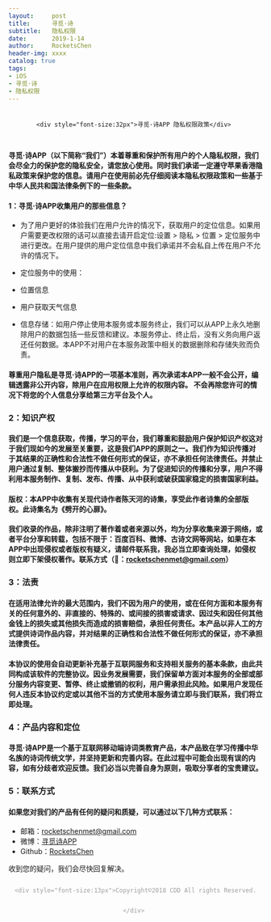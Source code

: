 ```yaml
---
layout:     post
title:      寻觅·诗
subtitle:   隐私权限
date:       2019-1-14
author:     RocketsChen
header-img: xxxx
catalog: true
tags:
- iOS
- 寻觅·诗
- 隐私权限
---
```


<div style="height: 60px; text-align: center; line-height: 60px ;color:#00000">

    <div style="font-size:32px">寻觅·诗APP 隐私权限政策</div> 
    
    
</div>


#### 寻觅·诗APP（以下简称“我们”）本着尊重和保护所有用户的个人隐私权限，我们会尽全力的保护您的隐私安全，请您放心使用。同时我们承诺一定遵守苹果香港隐私政策来保护您的信息。请用户在使用前必先仔细阅读本隐私权限政策和一些基于中华人民共和国法律条例下的一些条款。


#### 1：寻觅·诗APP收集用户的那些信息？

* 为了用户更好的体验我们在用户允许的情况下，获取用户的定位信息。如果用户需要更改权限的话可以直接去请开启定位:设置 > 隐私 > 位置 > 定位服务中进行更改。在用户提供的用户定位信息中我们承诺并不会私自上传在用户不允许的情况下。
* 定位服务中的使用：
 * 位置信息
 * 用户获取天气信息

* 信息存储：如用户停止使用本服务或本服务终止，我们可以从APP上永久地删除用户的数据包括一些反馈和建议。本服务停止、终止后，没有义务向用户返还任何数据。本APP不对用户在本服务政策中相关的数据删除和存储失败而负责。
 
#### 尊重用户隐私是寻觅·诗APP的一项基本准则，再次承诺本APP一般不会公开，编辑透露非公开内容，除用户在应用权限上允许的权限内容。 不会再除您许可的情况下将您的个人信息分享给第三方平台及个人。
 
### 2：知识产权

#### 我们是一个信息获取，传播，学习的平台，我们尊重和鼓励用户保护知识产权这对于我们现如今的发展至关重要，这是我们APP的原则之一。我们作为知识传播对于其结果的正确性和合法性不做任何形式的保证，亦不承担任何法律责任。并禁止用户通过复制、整体搬抄而传播从中获利。为了促进知识的传播和分享，用户不得利用本服务制作、复制、发布、传播、从中获利或破获国家稳定的损害国家利益。

#### 版权：本APP中收集有关现代诗作者陈天河的诗集，享受此作者诗集的全部版权。此诗集名为《劈开的心扉》。

#### 我们收录的作品，除非注明了著作着或者来源以外，均为分享收集来源于网络，或者平台分享和转载，包括不限于：百度百科、微博、古诗文网等网站，如果在本APP中出现侵权或者版权有疑义，请邮件联系我，我必当立即查询处理，如侵权则立即下架侵权著作。联系方式（📮：rocketschenmet@gmail.com）

### 3：法责

#### 在适用法律允许的最大范围内，我们不因为用户的使用，或在任何方面和本服务有关的任何意外的、非直接的、特殊的、或间接的损害或请求、因过失和因任何其他金钱上的损失或其他损失而造成的损害赔偿，承担任何责任。本产品以非人工的方式提供诗词作品内容，并对结果的正确性和合法性不做任何形式的保证，亦不承担法律责任。

#### 本协议的使用会自动更新补充基于互联网服务和支持相关服务的基本条款，由此共同构成该软件的完整协议。因业务发展需要，我们保留单方面对本服务的全部或部分服务内容变更、暂停、终止或撤销的权利，用户需承担此风险。如果用户发现任何人违反本协议约定或以其他不当的方式使用本服务请立即与我们联系，我们将立即处理。

### 4：产品内容和定位
#### 寻觅·诗APP是一个基于互联网移动端诗词类教育产品，本产品致在学习传播中华名族的诗词传统文学，并坚持更新和完善内容。在此过程中可能会出现有误的内容，如有分歧者欢迎反馈。我们必当以完善自身为原则，吸取分享者的宝贵建议。

### 5：联系方式
#### 如果您对我们的产品有任何的疑问和质疑，可以通过以下几种方式联系：
* 邮箱：rocketschenmet@gmail.com
* 微博：[寻觅诗APP](https://weibo.com/u/6789006074)
* Github：[RocketsChen](https://github.com/RocketsChen)

收到您的疑问，我们会尽快回复解决。





<div style="height: 40px; text-align: center; line-height: 40px ;color:#9E9E9E">
    
    <div style="font-size:13px">Copyright©️2018 CDD All rights Reserved.</div> 
    
</div>

